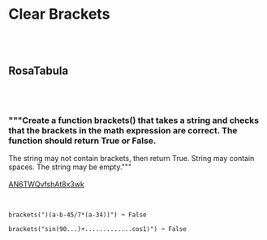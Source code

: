 # Clear Brackets
<br><br>
## RosaTabula
<br><br>
### """Create a function brackets() that takes a string and checks that the brackets in the math expression are correct. The function should return True or False.
The string may not contain brackets, then return True.
String may contain spaces.
The string may be empty."""
<br><br>
[AN6TWQvfshAt8x3wk](https://edabit.com/challenge/AN6TWQvfshAt8x3wk)
<br><br>
```brackets("(a*(b-c)..... )") ➞ True

brackets(")(a-b-45/7*(a-34))") ➞ False

brackets("sin(90...)+.............cos1)") ➞ False
```

<br><br>
